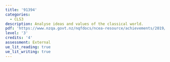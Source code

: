 ```yaml
---
title: '91394'
categories:
  - CLS3
description: Analyse ideas and values of the classical world.
pdf: 'https://www.nzqa.govt.nz/nqfdocs/ncea-resource/achievements/2019/as91394.pdf'
level: '3'
credits: '4'
assessment: External
ue_lit_reading: true
ue_lit_writing: true
---
```


